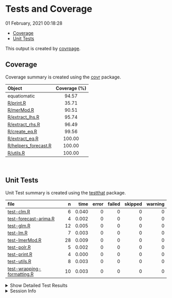 Tests and Coverage
================
01 February, 2021 00:18:28

  - [Coverage](#coverage)
  - [Unit Tests](#unit-tests)

This output is created by
[covrpage](https://github.com/yonicd/covrpage).

## Coverage

Coverage summary is created using the
[covr](https://github.com/r-lib/covr) package.

| Object                                           | Coverage (%) |
| :----------------------------------------------- | :----------: |
| equatiomatic                                     |    94.57     |
| [R/print.R](../R/print.R)                        |    35.71     |
| [R/merMod.R](../R/merMod.R)                      |    90.51     |
| [R/extract\_lhs.R](../R/extract_lhs.R)           |    95.74     |
| [R/extract\_rhs.R](../R/extract_rhs.R)           |    96.49     |
| [R/create\_eq.R](../R/create_eq.R)               |    99.56     |
| [R/extract\_eq.R](../R/extract_eq.R)             |    100.00    |
| [R/helpers\_forecast.R](../R/helpers_forecast.R) |    100.00    |
| [R/utils.R](../R/utils.R)                        |    100.00    |

<br>

## Unit Tests

Unit Test summary is created using the
[testthat](https://github.com/r-lib/testthat) package.

| file                                                              |  n |  time | error | failed | skipped | warning |
| :---------------------------------------------------------------- | -: | ----: | ----: | -----: | ------: | ------: |
| [test-clm.R](testthat/test-clm.R)                                 |  6 | 0.040 |     0 |      0 |       0 |       0 |
| [test-forecast-arima.R](testthat/test-forecast-arima.R)           |  4 | 0.002 |     0 |      0 |       0 |       0 |
| [test-glm.R](testthat/test-glm.R)                                 | 12 | 0.005 |     0 |      0 |       0 |       0 |
| [test-lm.R](testthat/test-lm.R)                                   |  7 | 0.003 |     0 |      0 |       0 |       0 |
| [test-lmerMod.R](testthat/test-lmerMod.R)                         | 28 | 0.009 |     0 |      0 |       0 |       0 |
| [test-polr.R](testthat/test-polr.R)                               |  5 | 0.002 |     0 |      0 |       0 |       0 |
| [test-print.R](testthat/test-print.R)                             |  4 | 0.000 |     0 |      0 |       0 |       0 |
| [test-utils.R](testthat/test-utils.R)                             |  8 | 0.003 |     0 |      0 |       0 |       0 |
| [test-wrapping-formatting.R](testthat/test-wrapping-formatting.R) | 10 | 0.003 |     0 |      0 |       0 |       0 |

<details closed>

<summary> Show Detailed Test Results </summary>

| file                                                               | context | test                                               | status | n |  time |
| :----------------------------------------------------------------- | :------ | :------------------------------------------------- | :----- | -: | ----: |
| [test-clm.R](testthat/test-clm.R#)                                 |         | Ordered models with clm work                       | PASS   | 5 | 0.039 |
| [test-clm.R](testthat/test-clm.R#)                                 |         | Unsupported CLMs create a message                  | PASS   | 1 | 0.001 |
| [test-forecast-arima.R](testthat/test-forecast-arima.R#)           |         | Basic ARIMA model functions                        | PASS   | 2 | 0.001 |
| [test-forecast-arima.R](testthat/test-forecast-arima.R#)           |         | Regression w/ ARIMA Errors functions               | PASS   | 2 | 0.001 |
| [test-glm.R](testthat/test-glm.R#)                                 |         | Logistic regression works                          | PASS   | 1 | 0.001 |
| [test-glm.R](testthat/test-glm.R#)                                 |         | Probit regression works                            | PASS   | 2 | 0.001 |
| [test-glm.R](testthat/test-glm.R#)                                 |         | Unsupported GLMs create a message                  | PASS   | 1 | 0.000 |
| [test-glm.R](testthat/test-glm.R#)                                 |         | Distribution-based equations work                  | PASS   | 3 | 0.001 |
| [test-glm.R](testthat/test-glm.R#)                                 |         | Weights work                                       | PASS   | 1 | 0.001 |
| [test-glm.R](testthat/test-glm.R#)                                 |         | non-binomial regression works                      | PASS   | 4 | 0.001 |
| [test-lm.R](testthat/test-lm.R#)                                   |         | Simple lm models work                              | PASS   | 3 | 0.001 |
| [test-lm.R](testthat/test-lm.R#)                                   |         | Interactions work                                  | PASS   | 2 | 0.001 |
| [test-lm.R](testthat/test-lm.R#)                                   |         | Custom Greek works                                 | PASS   | 2 | 0.001 |
| [test-lmerMod.R](testthat/test-lmerMod.R#)                         |         | Unconditional lmer models work                     | PASS   | 3 | 0.001 |
| [test-lmerMod.R](testthat/test-lmerMod.R#)                         |         | Level 1 predictors work                            | PASS   | 2 | 0.001 |
| [test-lmerMod.R](testthat/test-lmerMod.R#)                         |         | Mean separate works as expected                    | PASS   | 2 | 0.001 |
| [test-lmerMod.R](testthat/test-lmerMod.R#)                         |         | Wrapping works as expected                         | PASS   | 1 | 0.000 |
| [test-lmerMod.R](testthat/test-lmerMod.R#)                         |         | Unstructured variance-covariances work as expected | PASS   | 5 | 0.001 |
| [test-lmerMod.R](testthat/test-lmerMod.R#)                         |         | Group-level predictors work as expected            | PASS   | 3 | 0.001 |
| [test-lmerMod.R](testthat/test-lmerMod.R#)                         |         | Interactions work as expected                      | PASS   | 5 | 0.001 |
| [test-lmerMod.R](testthat/test-lmerMod.R#)                         |         | Alternate random effect VCV structures work        | PASS   | 3 | 0.002 |
| [test-lmerMod.R](testthat/test-lmerMod.R#)                         |         | Nested model syntax works                          | PASS   | 3 | 0.001 |
| [test-lmerMod.R](testthat/test-lmerMod.R#)                         |         | use\_coef works                                    | PASS   | 1 | 0.000 |
| [test-polr.R](testthat/test-polr.R#)                               |         | Ordered logistic regression works                  | PASS   | 5 | 0.002 |
| [test-print.R](testthat/test-print.R#)                             |         | Equation is printed correctly                      | PASS   | 2 | 0.000 |
| [test-print.R](testthat/test-print.R#)                             |         | Equation is knit\_print-ed correctly               | PASS   | 2 | 0.000 |
| [test-utils.R](testthat/test-utils.R#)                             |         | Strict mapply\_\* functions work                   | PASS   | 8 | 0.003 |
| [test-wrapping-formatting.R](testthat/test-wrapping-formatting.R#) |         | Coefficient digits work correctly                  | PASS   | 2 | 0.001 |
| [test-wrapping-formatting.R](testthat/test-wrapping-formatting.R#) |         | Wrapping works correctly                           | PASS   | 8 | 0.002 |

</details>

<details>

<summary> Session Info </summary>

| Field    | Value                             |                                                                                                                                                                                                                                                                         |
| :------- | :-------------------------------- | :---------------------------------------------------------------------------------------------------------------------------------------------------------------------------------------------------------------------------------------------------------------------- |
| Version  | R version 4.0.3 (2020-10-10)      |                                                                                                                                                                                                                                                                         |
| Platform | x86\_64-apple-darwin17.0 (64-bit) | <a href="https://github.com/datalorax/equatiomatic/commit/8ad7f29f2cb69b100d293ec1ff41c5eacb2bba30/checks" target="_blank"><span title="Built on Github Actions">![](https://github.com/metrumresearchgroup/covrpage/blob/actions/inst/logo/gh.png?raw=true)</span></a> |
| Running  | macOS Catalina 10.15.7            |                                                                                                                                                                                                                                                                         |
| Language | en\_US                            |                                                                                                                                                                                                                                                                         |
| Timezone | UTC                               |                                                                                                                                                                                                                                                                         |

| Package  | Version |
| :------- | :------ |
| testthat | 3.0.1   |
| covr     | 3.5.1   |
| covrpage | 0.1     |

</details>

<!--- Final Status : pass --->
